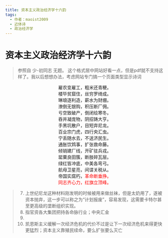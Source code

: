 ```yaml
---
title: 资本主义政治经济学十六韵
tags:
  - 作者：maoist2009
  - 近体诗
  - 政治经济学
---
```

# 资本主义政治经济学十六韵

> 参照自 少-初同志 无题。
> 这个格式居中网站好看一点，但是pdf就不支持这样了。我以后想想办法，考虑网站专门搞一个页面类型显示诗词

<center>
雇农变雇工，粗米还青粳。<br/>
楼毕贫窟住，丝穷罗绮成。<br/>
琳琅逐利造，薪水为财绷。<br/>
潦倒无银购，积压断厂佣。<br/>
亏空致破产，倒闭绘寒冬。<br/>
吞并凝庞物，阴招铸大亨。<br/>
手黑坑散户，目短弃尼龙。<br/>
百业宗门虎，四行央汇虫。<br/>
宁丢随水去，不送济民生。<br/>
通胀饮鸩事，扩张救命藤。<br/>
倾销建厂线，开矿驻兵戎。<br/>
罂粟良田簇，断肢碎瓦层。<br/>
绿红皆冲底，中美各弯弓。<br/>
航母卫星亮，间谍关税从。<br/>
帝国实腐朽，<font color="red">革命断垂挣。<br/>
同志齐心力，红旗立顶峰。</font>
</center>

> 7. 上世纪尼龙这种材料刚发明的时候被用来做丝袜，但是太奶用了，遂被资本抛弃，这一步可以称之为“计划报废”，容易发现，这需要卡特尔甚至更高级的垄断组织实现。
> 8. 指官资各大集团把持各命脉行业；中央汇金
> 9.
> 10. 凯恩斯主义缓解一次经济危机的代价不过是让下一次经济危机来得更快更猛烈；资本主义靠殖民续命，要么扩张要么灭亡
>
